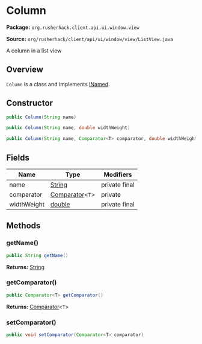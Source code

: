 # Column

**Package:** `org.rusherhack.client.api.ui.window.view`

**Source:** `org/rusherhack/client/api/ui/window/view/ListView.java`

A column in a list view

## Overview

`Column` is a class and implements [INamed](/core/interfaces/INamed.md).

## Constructor

```java
public Column(String name)
```

```java
public Column(String name, double widthWeight)
```

```java
public Column(String name, Comparator<T> comparator, double widthWeight)
```

## Fields

| Name | Type | Modifiers |
|------|------|----------|
| name | [String](https://docs.oracle.com/en/java/javase/21/docs/api/java.base/java/lang/String.html) | private final |
| comparator | [Comparator](https://docs.oracle.com/en/java/javase/21/docs/api/java.base/java/util/Comparator.html)<`T`> | private |
| widthWeight | [double](https://docs.oracle.com/en/java/javase/21/docs/api/java.base/java/lang/Double.html) | private final |


## Methods

### getName()

```java
public String getName()
```

**Returns:** [String](https://docs.oracle.com/en/java/javase/21/docs/api/java.base/java/lang/String.html)

### getComparator()

```java
public Comparator<T> getComparator()
```

**Returns:** [Comparator](https://docs.oracle.com/en/java/javase/21/docs/api/java.base/java/util/Comparator.html)<`T`>

### setComparator()

```java
public void setComparator(Comparator<T> comparator)
```

